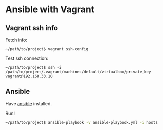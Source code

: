# Ansible with Vagrant

## Vagrant ssh info

Fetch info:

```
~/path/to/project$ vagrant ssh-config
```

Test ssh connection:

```
~/path/to/project$ ssh -i /path/to/project/.vagrant/machines/default/virtualbox/private_key
vagrant@192.168.33.10
```
## Ansible

Have [ansible](https://docs.ansible.com/ansible/2.4/intro_installation.html#latest-releases-via-apt-ubuntu) installed.

Run!

```bash
~/path/to/project$ ansible-playbook -v ansible-playbook.yml -i hosts
```

